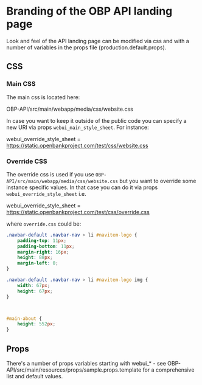 # Branding of the OBP API landing page

Look and feel of the API landing page can be modified via css and with a number of variables in the props file (production.default.props).

## CSS

### Main CSS

The main css is located here:

OBP-API/src/main/webapp/media/css/website.css

In case you want to keep it outside of the public code you can specify a new URI via props `webui_main_style_sheet`. For instance:

webui_override_style_sheet = https://static.openbankproject.com/test/css/website.css

### Override CSS

The override css is used if you use `OBP-API/src/main/webapp/media/css/website.css` but you want to override some instance specific values.
In that case you can do it via props `webui_override_style_sheet` i.e.

webui_override_style_sheet = https://static.openbankproject.com/test/css/override.css

where `override.css` could be:

```css
.navbar-default .navbar-nav > li #navitem-logo {
    padding-top: 11px;
    padding-bottom: 11px;
    margin-right: 16px;
    height: 88px;
    margin-left: 0;
}

.navbar-default .navbar-nav > li #navitem-logo img {
	width: 67px;
	height: 67px;
}



#main-about {
    height: 552px;
}
```

## Props

There's a number of props variables starting with webui_* - see OBP-API/src/main/resources/props/sample.props.template for a comprehensive list and default values.
